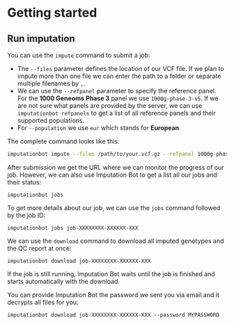 # Getting started


## Run imputation

You can use the `impute` command to submit a job:

- The `--files` parameter defines the location of our VCF file. If we plan to impute more than one file we can enter the path to a folder or separate multiple filenames by `,`.
- We can use the `--refpanel` parameter to specify the reference panel. For the **1000 Geneoms Phase 3** panel we use `1000g-phase-3-v5`. If we are not sure what panels are provided by the server, we can use `imputationbot refpanels` to get a list of all reference panels and their supported populations.
- For `--population` we use `eur` which stands for **European**

The complete command looks like this:

```sh
imputationbot impute --files /path/to/your.vcf.gz --refpanel 1000g-phase-3-v5 --population eur
```

After submission we get the URL where we can monitor the progress of our job. However, we can also use Imputation Bot to get a list all our jobs and their status:

```
imputationbot jobs
```

To get more details about our job, we can use the `jobs` command followed by the job ID:

```
imputationbot jobs job-XXXXXXXX-XXXXXX-XXX
```

We can use the `download` command to download all imputed genotypes and the QC report at once:

```
imputationbot download job-XXXXXXXX-XXXXXX-XXX
```

If the job is still running, Imputation Bot waits until the job is finished and starts automatically with the download.

You can provide Imputation Bot the password we sent you via email and it decrypts all files for you:

```
imputationbot download job-XXXXXXXX-XXXXXX-XXX --password MYPASSWORD
```
